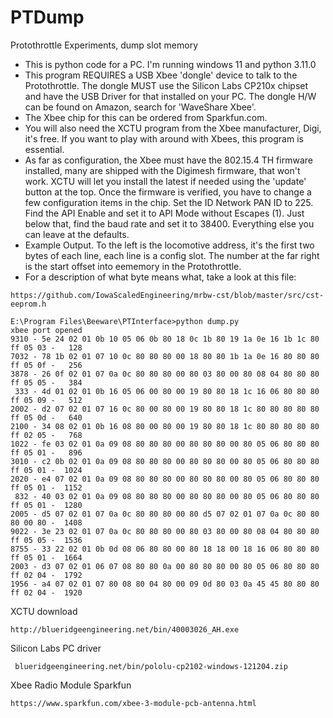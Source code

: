 # PTDump
Protothrottle Experiments, dump slot memory

- This is python code for a PC. I'm running windows 11 and python 3.11.0
- This program REQUIRES a USB Xbee 'dongle' device to talk to the Protothrottle. The dongle MUST use the Silicon Labs CP210x chipset and have the USB Driver for that installed on your PC. 
  The dongle H/W can be found on Amazon, search for 'WaveShare Xbee'.
- The Xbee chip for this can be ordered from Sparkfun.com.
- You will also need the XCTU program from the Xbee manufacturer, Digi, it's free. If you want to play with around with Xbees, this program is essential.
- As far as configuration, the Xbee must have the 802.15.4 TH firmware installed, many are shipped with the Digimesh firmware, that won't work. XCTU will let you install the latest if needed using the 'update' button at the top. Once the firmware is verified, you have to change a few configuration items in the chip.  Set the ID Network PAN ID to 225. Find the API Enable and set it to API Mode without Escapes (1).  Just below that, find the baud rate and set it to 38400.  Everything else you can leave at the defaults.
- Example Output. To the left is the locomotive address, it's the first two bytes of each line, each line is a config slot. The number at the far right is the start offset into eememory in the Protothrottle.
- For a description of what byte means what, take a look at this file:
```
https://github.com/IowaScaledEngineering/mrbw-cst/blob/master/src/cst-eeprom.h
```
```
E:\Program Files\Beeware\PTInterface>python dump.py
xbee port opened
9310 - 5e 24 02 01 0b 10 05 06 0b 80 18 0c 1b 80 19 1a 0e 16 1b 1c 80 ff 05 03 -   128
7032 - 78 1b 02 01 07 10 0c 80 80 80 00 18 80 80 1b 1a 0e 16 80 80 80 ff 05 0f -   256
3878 - 26 0f 02 01 07 0a 0c 80 80 80 00 80 03 80 00 80 08 04 80 80 80 ff 05 05 -   384
 333 - 4d 01 02 01 0b 16 05 06 00 80 00 19 80 80 18 1c 16 06 80 80 80 ff 05 09 -   512
2002 - d2 07 02 01 07 16 0c 80 00 80 00 19 80 80 18 1c 80 80 80 80 80 ff 05 0d -   640
2100 - 34 08 02 01 0b 16 08 80 00 80 00 19 80 80 18 1c 80 80 80 80 80 ff 02 05 -   768
1022 - fe 03 02 01 0a 09 08 80 80 80 00 80 80 80 00 80 05 06 80 80 80 ff 05 01 -   896
3010 - c2 0b 02 01 0a 09 08 80 80 80 00 80 80 80 00 80 05 06 80 80 80 ff 05 01 -  1024
2020 - e4 07 02 01 0a 09 08 80 80 80 00 80 80 80 00 80 05 06 80 80 80 ff 05 01 -  1152
 832 - 40 03 02 01 0a 09 08 80 80 80 00 80 80 80 00 80 05 06 80 80 80 ff 05 01 -  1280
2005 - d5 07 02 01 07 0a 0c 80 80 80 00 80 d5 07 02 01 07 0a 0c 80 80 80 00 80 -  1408
9022 - 3e 23 02 01 07 0a 0c 80 80 80 00 80 03 80 00 80 08 04 80 80 80 ff 05 05 -  1536
8755 - 33 22 02 01 0b 0d 08 06 80 80 00 80 18 18 00 18 16 06 80 80 80 ff 05 01 -  1664
2003 - d3 07 02 01 06 07 08 80 80 0a 00 80 80 80 00 80 05 06 80 80 80 ff 02 04 -  1792
1956 - a4 07 02 01 07 80 08 80 04 80 00 09 0d 80 03 0a 45 45 80 80 80 ff 02 04 -  1920
```


XCTU download
```
http://blueridgeengineering.net/bin/40003026_AH.exe
```
Silicon Labs PC driver
```
 blueridgeengineering.net/bin/pololu-cp2102-windows-121204.zip
```
Xbee Radio Module Sparkfun
```
https://www.sparkfun.com/xbee-3-module-pcb-antenna.html
```




